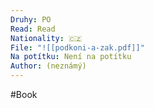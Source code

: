 ```yaml
---
Druhy: PO
Read: Read
Nationality: 🇨🇿
File: "![[podkoni-a-zak.pdf]]"
Na potítku: Není na potítku
Author: (neznámý)
---
```

#Book
